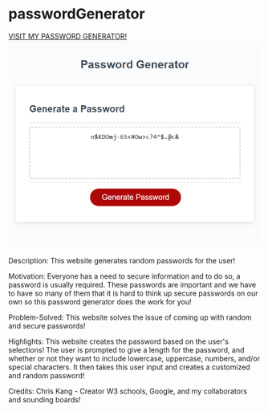 # passwordGenerator
[VISIT MY PASSWORD GENERATOR!]("")
![Screenshot](./Assets/Images/screenshot03.png)

Description: This website generates random passwords for the user!

Motivation: Everyone has a need to secure information and to do so, a password is usually required. These passwords are important and we have to have so many of them that it is hard to think up secure passwords on our own so this password generator does the work for you!

Problem-Solved: This website solves the issue of coming up with random and secure passwords!

Highlights: This website creates the password based on the user's selections! The user is prompted to give a length for the password, and whether or not they want to include lowercase, uppercase, numbers, and/or special characters. It then takes this user input and creates a customized and random password!

Credits: Chris Kang - Creator
W3 schools, Google, and my collaborators and sounding boards!